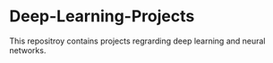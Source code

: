 # Deep-Learning-Projects

This repositroy contains projects regrarding deep learning and neural networks.